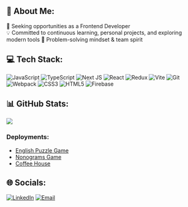 ## 💫 About Me:
🔭 Seeking opportunities as a Frontend Developer  
💡 Committed to continuous learning, personal projects, and exploring modern tools
🧩 Problem-solving mindset & team spirit

## 💻 Tech Stack:
![JavaScript](https://img.shields.io/badge/javascript-%23323330.svg?style=for-the-badge&logo=javascript&logoColor=%23F7DF1E) ![TypeScript](https://img.shields.io/badge/typescript-%23007ACC.svg?style=for-the-badge&logo=typescript&logoColor=white) ![Next JS](https://img.shields.io/badge/Next-black?style=for-the-badge&logo=next.js&logoColor=white) ![React](https://img.shields.io/badge/react-%2320232a.svg?style=for-the-badge&logo=react&logoColor=%2361DAFB) ![Redux](https://img.shields.io/badge/redux-%23593d88.svg?style=for-the-badge&logo=redux&logoColor=white) ![Vite](https://img.shields.io/badge/vite-%23646CFF.svg?style=for-the-badge&logo=vite&logoColor=white)
![Git](https://img.shields.io/badge/git-%23F05033.svg?style=for-the-badge&logo=git&logoColor=white) ![Webpack](https://img.shields.io/badge/webpack-%238DD6F9.svg?style=for-the-badge&logo=webpack&logoColor=black) ![CSS3](https://img.shields.io/badge/css3-%231572B6.svg?style=for-the-badge&logo=css3&logoColor=white) ![HTML5](https://img.shields.io/badge/html5-%23E34F26.svg?style=for-the-badge&logo=html5&logoColor=white) ![Firebase](https://img.shields.io/badge/firebase-%23039BE5.svg?style=for-the-badge&logo=firebase)
## 📊 GitHub Stats:
![](https://github-readme-stats.vercel.app/api/top-langs/?username=JSnata&theme=dark&hide_border=false&include_all_commits=false&count_private=false&layout=compact)
### Deployments:
- [English Puzzle Game](https://rolling-scopes-school.github.io/jsnata-JSFE2023Q4/hangman/index.html)
- [Nonograms Game](https://rolling-scopes-school.github.io/jsnata-JSFE2023Q4/nonograms/index.html)
- [Coffee House](https://rolling-scopes-school.github.io/jsnata-JSFE2023Q4/coffee-house/index.html)
  
## 🌐 Socials:
[![LinkedIn](https://img.shields.io/badge/LinkedIn-%230077B5.svg?logo=linkedin&logoColor=white)](https://linkedin.com/in/natasha-kulikovskaya) [![Email](https://img.shields.io/badge/Email-D14836?logo=gmail&logoColor=white&style=for-the-badge)](mailto:n.kulikouskaya@gmail.com)

